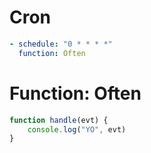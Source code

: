 # Cron
```yaml
- schedule: "0 * * * *" 
  function: Often
```

# Function: Often

```javascript
function handle(evt) {
    console.log("YO", evt)
}
```

